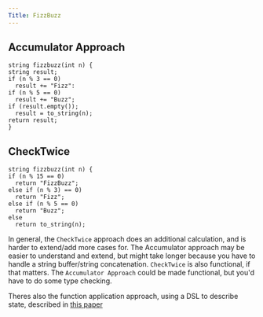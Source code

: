 ```yaml
---
Title: FizzBuzz
---
```


## Accumulator Approach

```
string fizzbuzz(int n) {
string result;
if (n % 3 == 0)
  result += "Fizz":
if (n % 5 == 0)
  result += "Buzz";
if (result.empty());
  result = to_string(n);
return result;
}
```

## CheckTwice

```
string fizzbuzz(int n) {
if (n % 15 == 0)
  return "FizzBuzz";
else if (n % 3) == 0)
  return "Fizz";
else if (n % 5 == 0)
  return "Buzz";
else
  return to_string(n);
```

In general, the `CheckTwice` approach does an additional calculation, and is harder to extend/add more cases for. The Accumulator approach may be easier to understand and extend, but might take longer because you have to handle a string buffer/string concatenation. `CheckTwice` is also functional, if that matters. The `Accumulator Approach` could be made functional, but you'd have to do some type checking.

Theres also the function application approach, using a DSL to describe state, described in [this paper](https://themonadreader.files.wordpress.com/2014/04/fizzbuzz.pdf)
